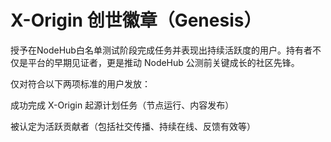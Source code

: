 # X-Origin 创世徽章（Genesis）

授予在NodeHub白名单测试阶段完成任务并表现出持续活跃度的用户。持有者不仅是平台的早期见证者，更是推动 NodeHub 公测前关键成长的社区先锋。

仅对符合以下两项标准的用户发放：

成功完成 X-Origin 起源计划任务（节点运行、内容发布）

被认定为活跃贡献者（包括社交传播、持续在线、反馈有效等）
